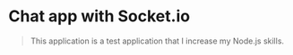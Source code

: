 # Chat app with Socket.io
> This application is a test application that I increase my Node.js skills.
